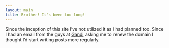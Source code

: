 ```yaml
---
layout: main
title: Brother! It's been too long!
---
```


Since the inception of this site I’ve not utilized it as I had planned too. Since I had an email from the guys at [Gandi]( https://www.gandi.net/) asking me to renew the domain I thought I’d start writing posts more regularly.